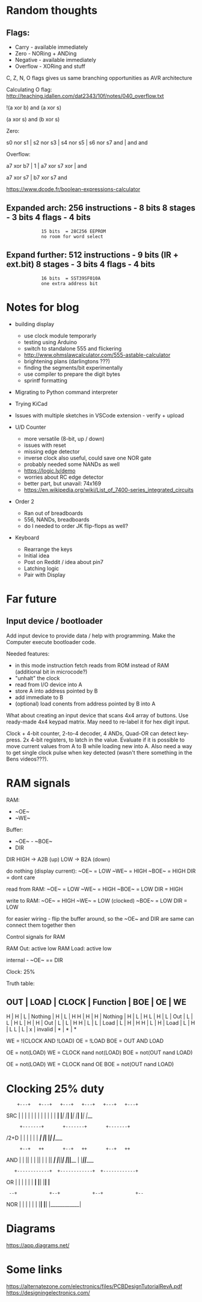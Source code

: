 Random thoughts
===============

Flags:
------
* Carry - available immediately
* Zero  - NORing + ANDing
* Negative - available immediately
* Overflow - XORing and stuff

C, Z, N, O flags gives us same branching opportunities as AVR architecture

Calculating O flag:
http://teaching.idallen.com/dat2343/10f/notes/040_overflow.txt

!(a xor b) and (a xor s)

(a xor s) and (b xor s)


Zero:

 s0 nor s1 | s2 nor s3 | s4 nor s5 | s6 nor s7
          and          |          and
                      and

Overflow:

 a7 xor b7 |     1     |  a7 xor s7
          xor          |
                      and

 a7 xor s7  |  b7 xor s7
           and


https://www.dcode.fr/boolean-expressions-calculator


Expanded arch:
256 instructions - 8 bits
  8 stages       - 3 bits
  4 flags        - 4 bits
---------------------------
                 15 bits  = 28C256 EEPROM
                 no room for word select

Expand further:
512 instructions - 9 bits (IR + ext.bit)
  8 stages       - 3 bits
  4 flags        - 4 bits
---------------------------
                 16 bits  = SST39SF010A
                 one extra address bit



Notes for blog
==============


* building display
    * use clock module temporarly
    * testing using Arduino
    * switch to standalone 555 and flickering
    * http://www.ohmslawcalculator.com/555-astable-calculator
    * brightening plans (darlingtons ???)
    * finding the segments/bit experimentally
    * use compiler to prepare the digit bytes
    * sprintf formatting

* Migrating to Python command interpreter
* Trying KiCad
* Issues with multiple sketches in VSCode extension - verify + upload

* U/D Counter
    * more versatile (8-bit, up / down)
    * issues with reset
    * missing edge detector
    * inverse clock also useful, could save one NOR gate
    * probably needed some NANDs as well
    * https://logic.ly/demo
    * worries about RC edge detector
    * better part, but unavail: 74x169
    * https://en.wikipedia.org/wiki/List_of_7400-series_integrated_circuits


* Order 2
    * Ran out of breadboards
    * 556, NANDs, breadboards
    * do I needed to order JK flip-flops as well?

* Keyboard
    * Rearrange the keys
    * Initial idea
    * Post on Reddit / idea about pin7
    * Latching logic
    * Pair with Display


Far future
==========

Input device / bootloader
-------------------------

Add input device to provide data / help with programming. Make the Computer execute bootloader code.

Needed features:
* in this mode instruction fetch reads from ROM instead of RAM (additional bit in microcode?)
* "unhalt" the clock
* read from I/O device into A
* store A into address pointed by B
* add immediate to B
* (optional) load conents from address pointed by B into A


What about creating an input device that scans 4x4 array of buttons. Use ready-made 4x4 keypad
matrix. May need to re-label it for hex digit input.

Clock + 4-bit counter, 2-to-4 decoder, 4 ANDs, Quad-OR can detect key-press. 2x 4-bit registers, to
latch in the value. Evaluate if it is possible to move current values from A to B while loading new
into A. Also need a way to get single clock pulse when key detected (wasn't there something in the
Bens videos???).



RAM signals
===========

RAM:

* ~OE~
* ~WE~

Buffer:

* ~OE~  - ~BOE~
* DIR

DIR HIGH -> A2B (up)
    LOW  -> B2A (down)

do nothing (display current):
   ~OE~ = LOW
   ~WE~ = HIGH
   ~BOE~ = HIGH
   DIR  = dont care

read from RAM:
   ~OE~ = LOW
   ~WE~ = HIGH
   ~BOE~ = LOW
    DIR = HIGH

write to RAM:
    ~OE~ = HIGH
    ~WE~ = LOW  (clocked)
    ~BOE~ = LOW
    DIR = LOW

for easier wiring - flip the buffer around, so the ~OE~ and DIR are same
can connect them together then


Control signals for RAM

RAM Out: active low
RAM Load: active low

internal - ~OE~ == DIR

Clock: 25%

Truth table:

OUT | LOAD | CLOCK | Function | BOE | OE | WE
-----------------------------------------------
 H  |  H   |   L   | Nothing  |  H  | L  | H
 H  |  H   |   H   | Nothing  |  H  | L  | H
 L  |  H   |   L   | Out      |  L  | L  | H
 L  |  H   |   H   | Out      |  L  | L  | H
 H  |  L   |   L   | Load     |  L  | H  | H
 H  |  L   |   H   | Load     |  L  | H  | L
 L  |  L   |   x   | invalid  |  *  | *  | *

WE = !(CLOCK AND !LOAD)
OE = !LOAD
BOE = OUT AND LOAD

OE = not(LOAD)
WE = CLOCK nand not(LOAD)
BOE = not(OUT nand LOAD)

OE = not(LOAD)
WE = CLOCK nand OE
BOE = not(OUT nand LOAD)




Clocking 25% duty
=================

        +---+   +---+   +---+   +---+   +---+   +---+
SRC     |   |   |   |   |   |   |   |   |   |   |   |
      __|   |___|   |___|   |___|   |___|   |___|   |___

         +-------+       +-------+       +-------+
/2+D     |       |       |       |       |       |
      ___|       |_______|       |_______|       |______

         +--+   ++       +--+   ++       +--+   ++
AND      |  |   ||       |  |   ||       |  |   ||
      ___|  |___||_______|  |___||______ |  |___||______

       +------------+  +------------+  +------------+
OR     |            |  |            |  |            |
     __|            |__|            |__|            |__

     --+            +--+            +--+            +--
NOR    |            |  |            |  |            |
       |____________|  |____________|  |____________|



Diagrams
========

https://app.diagrams.net/


Some links
==========
https://alternatezone.com/electronics/files/PCBDesignTutorialRevA.pdf
https://designingelectronics.com/